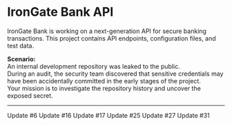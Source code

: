 # IronGate Bank API

IronGate Bank is working on a next-generation API for secure banking transactions.
This project contains API endpoints, configuration files, and test data.

**Scenario:**  
An internal development repository was leaked to the public.  
During an audit, the security team discovered that sensitive credentials may have been accidentally committed in the early stages of the project.  
Your mission is to investigate the repository history and uncover the exposed secret.

---


Update #6
Update #16
Update #17
Update #25
Update #27
Update #31
